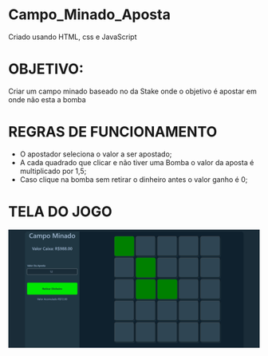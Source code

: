 # Campo_Minado_Aposta

Criado usando HTML, css e JavaScript

# OBJETIVO:
Criar um campo minado baseado no da Stake onde o objetivo é apostar em onde não esta a bomba

# REGRAS DE FUNCIONAMENTO

 - O apostador seleciona o valor a ser apostado;
 - A cada quadrado que clicar e não tiver uma Bomba o valor da aposta é multiplicado por 1,5;
 - Caso clique na bomba sem retirar o dinheiro antes o valor ganho é 0;

# TELA DO JOGO

![Screenshot](Screenshot.png)

